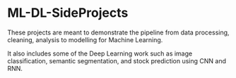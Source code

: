# ML-DL-SideProjects
These projects are meant to demonstrate the pipeline from data processing, cleaning, analysis to modelling for Machine Learning.

It also includes some of the Deep Learning work such as image classification, semantic segmentation, and stock prediction using CNN and RNN.
